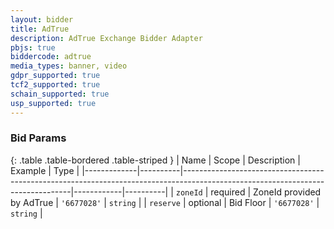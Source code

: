 ```yaml
---
layout: bidder
title: AdTrue
description: AdTrue Exchange Bidder Adapter
pbjs: true
biddercode: adtrue
media_types: banner, video
gdpr_supported: true
tcf2_supported: true
schain_supported: true
usp_supported: true
---
```



### Bid Params

{: .table .table-bordered .table-striped }
| Name        | Scope    | Description                                                                                                                    | Example    | Type     |
|-------------|----------|--------------------------------------------------------------------------------------------------------------------------------|------------|----------|
| `zoneId`    | required | ZoneId provided by AdTrue                                                                                         | `'6677028'` | `string` |
| `reserve`    | optional | Bid Floor                                                                                         | `'6677028'` | `string` |
